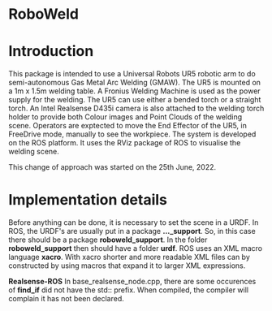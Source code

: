 # RoboWeld
# Introduction
This package is intended to use a Universal Robots UR5 robotic arm to do semi-autonomous Gas Metal Arc Welding (GMAW).
The UR5 is mounted on a 1m x 1.5m welding table. A Fronius Welding Machine is used as the power supply for the welding.
The UR5 can use either a bended torch or a straight torch.
An Intel Realsense D435i camera is also attached to the welding torch holder to provide both Colour images and Point Clouds
of the welding scene.
Operators are exptected to move the End Effector of the UR5, in FreeDrive mode, manually to see the workpiece.
The system is developed on the ROS platform. It uses the RViz package of ROS to visualise the welding scene.

This change of approach was started on the 25th June, 2022.

# Implementation details
Before anything can be done, it is necessary to set the scene in a URDF. 
In ROS, the URDF's are usually put in a package **..._support**. 
So, in this case there should be a package **roboweld_support**. 
In the folder **roboweld_support** then should have a folder **urdf**. 
ROS uses an XML macro language **xacro**. With xacro shorter and more 
readable XML files can by constructed by using macros that expand it to 
larger XML expressions.

**Realsense-ROS**
In base_realsense_node.cpp, there are some occurences of **find_if** 
did not have the std:: prefix. When compiled, the compiler will complain 
it has not been declared.

